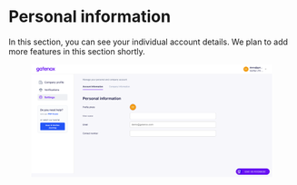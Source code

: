 # Personal information

In this section, you can see your individual account details. We plan to add more features in this section shortly.

<figure><img src="../../.gitbook/assets/settings_personal.png" alt=""><figcaption></figcaption></figure>

